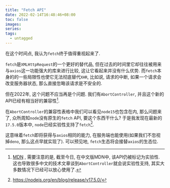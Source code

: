 ```yaml
---
title: "Fetch API"
date: 2022-02-14T16:48:46+08:00
toc: false
images:
series:
tags:
  - untagged
---
```


在这个时间点, 我认为`fetch`终于值得重视起来了.

`fetch`是`XMLHttpRequest`的一个更好的替代品, 但在过去的时间里它却往往被用来与`axios`这一功能强大的库来进行比较, 这让它看起来并没有什么优势. 而`fetch`本身的的一些局限性也使它无法彻底替代`XHR`, 比如说, 请求的中断, 如果一个请求会改变服务器状态, 那么直接忽略该请求是不安全的.

但在2022年, 这个问题不应当再是个问题. 我们有`AbortController`, 并且这个新的API已经有相当好的兼容性[^1].

在`AbortController`的兼容性表格中我们可以看见`node15`也包含在内, 那么问题来了, 众所周知`node`没有原生的`fetch` API, 要这个东西干什么? 于是我发现在最新的`17.5.0`版本中, `node`已经实验性支持了`fetch`[^2].

这意味着`fetch`即将获得与`axios`相同的能力, 在服务端也能使用(如果我们不忽视掉`deno`, 那么这点早就实现了). 可以预见地, `fetch`生态将会接替`axios`的生态位.

[^1]: [MDN](https://developer.mozilla.org/en-US/docs/Web/API/AbortController/AbortController#browser_compatibility) , 需要注意的是, 截至今日, 在中文版MDN中, 该API仍被标记为实验性. 这也导致很多中文的技术文章谈到`AbortController`就会说实验性支持, 其实大多数情况下已经可以放心使用了.
[^2]: https://nodejs.org/en/blog/release/v17.5.0/
